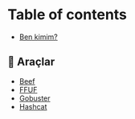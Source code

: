 # Table of contents

* [Ben kimim?](README.md)

## 🚩 Araçlar

* [Beef](araclar/beef.md)
* [FFUF](araclar/ffuf.md)
* [Gobuster](araclar/gobuster.md)
* [Hashcat](araclar/hashcat.md)

<!-- * [Images & media](araclar/images-and-media.md)
* [Interactive blocks](araclar/interactive-blocks.md)
* [OpenAPI](araclar/openapi.md)
* [Integrations](araclar/integrations.md) -->
